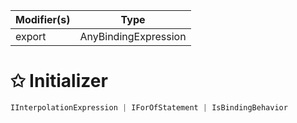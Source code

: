 | Modifier(s)                            | Type                     |
|----------------------------------------|--------------------------|
| export | AnyBindingExpression |

# &#10025; Initializer

```ts
IInterpolationExpression | IForOfStatement | IsBindingBehavior
```
